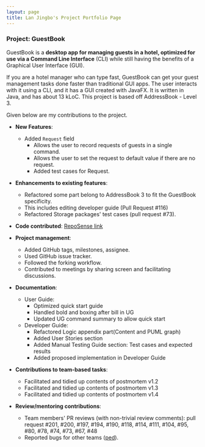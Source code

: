 ```yaml
---
layout: page
title: Lan Jingbo's Project Portfolio Page
---
```


### Project: GuestBook

GuestBook is a **desktop app for managing guests in a hotel,
optimized for use via a Command Line Interface** (CLI)
while still having the benefits of a Graphical User Interface (GUI).<br>

If you are a hotel manager who can type fast, GuestBook can get your
guest management tasks done faster than traditional GUI apps.
The user interacts with it using a CLI, and it has a GUI created with JavaFX.
It is written in Java, and has about 13 kLoC.
This project is based off AddressBook - Level 3.

Given below are my contributions to the project.

* **New Features**:
  * Added `Request` field
    * Allows the user to record requests of guests in a single command.
    * Allows the user to set the request to default value if there are no request.
    * Added test cases for Request.

* **Enhancements to existing features**:
  * Refactored some part belong to AddressBook 3 to fit the GuestBook specificity.
  * This includes editing developer guide (Pull Request #116)
  * Refactored Storage packages' test cases (pull request #73).

* **Code contributed**: [RepoSense link](https://nus-cs2103-ay2223s1.github.io/tp-dashboard/?search=&sort=groupTitle&sortWithin=title&timeframe=commit&mergegroup=&groupSelect=groupByRepos&breakdown=true&checkedFileTypes=docs~functional-code~test-code~other&since=2022-09-16&tabOpen=true&tabType=authorship&tabAuthor=Lan-Jingbo&tabRepo=AY2223S1-CS2103T-W16-1%2Ftp%5Bmaster%5D&authorshipIsMergeGroup=false&authorshipFileTypes=docs&authorshipIsBinaryFileTypeChecked=false&authorshipIsIgnoredFilesChecked=false)

* **Project management**:
  * Added GitHub tags, milestones, assignee.
  * Used GitHub issue tracker.
  * Followed the forking workflow.
  * Contributed to meetings by sharing screen and facilitating discussions.

* **Documentation**:
  * User Guide:
    * Optimized quick start guide
    * Handled bold and boxing after bill in UG
    * Updated UG command summary to allow quick start
  * Developer Guide:
    * Refactored Logic appendix part(Content and PUML graph)
    * Added User Stories section
    * Added Manual Testing Guide section: Test cases and expected results
    * Added proposed implementation in Developer Guide

* **Contributions to team-based tasks**:
  * Facilitated and tidied up contents of postmortem v1.2
  * Facilitated and tidied up contents of postmortem v1.3
  * Facilitated and tidied up contents of postmortem v1.4

* **Review/mentoring contributions**:
  * Team members' PR reviews (with non-trivial review comments): pull request #201, #200, #197, #194, #190, #118, #114, #111, #104, #95, #80, #78, #74, #73, #67, #48
  * Reported bugs for other teams ([ped](https://github.com/Lan-Jingbo/ped/issues)).
